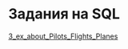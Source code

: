 # Задания на SQL

[3_ex_about_Pilots_Flights_Planes](https://github.com/KristinaLyu/test_tasks_for_SQL/blob/main/Tinkoff/3_ex_about_Pilots_Flights_Planes.sql)
